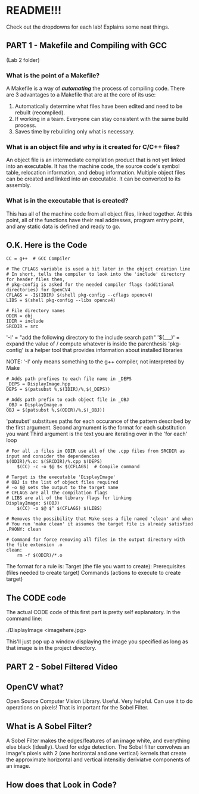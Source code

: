 # README!!!
Check out the dropdowns for each lab!
Explains some neat things.


<h2>PART 1 - Makefile and Compiling with GCC</h2>

(Lab 2 folder)

### What is the point of a Makefile?
A Makefile is a way of ***automating*** the process of compiling code. There are 3 advantages to a Makefile that are at the core of its use:

1. Automatically determine what files have been edited and need to be rebuilt (recompiled).
2. If working in a team. Everyone can stay consistent with the same build process.
3. Saves time by rebuilding only what is necessary.


### What is an object file and why is it created for C/C++ files?
An object file is an intermediate compilation product that is not yet linked into an executable. It has the machine code, the source code's symbol table, relocation information, and debug information. Multiple object files can be created and linked into an executable. It can be converted to its assembly.

### What is in the executable that is created?
This has all of the machine code from all object files, linked together. At this point, all of the functions have their real addresses, program entry point, and any static data is defined and ready to go.

## O.K. Here is the Code
```make
CC = g++  # GCC Compiler

# The CFLAGS variable is used a bit later in the object creation line
# In short, tells the compiler to look into the 'include' directory for header files then,
# pkg-config is asked for the needed compiler flags (additional directories) for OpenCV4
CFLAGS = -I$(IDIR) $(shell pkg-config --cflags opencv4)
LIBS = $(shell pkg-config --libs opencv4)

# File directory names
ODIR = obj
IDIR = include
SRCDIR = src
```
'-I' = "add the following directory to the include search path"
'$(___)' = expand the value of / compute whatever is inside the parenthesis
'pkg-config' is a helper tool that provides information about installed libraries

NOTE: '-I' only means something to the g++ compiler, not interpreted by Make

```make
# Adds path prefixes to each file name in _DEPS
_DEPS = DisplayImage.hpp
DEPS = $(patsubst %,$(IDIR)/%,$(_DEPS))

# Adds path prefix to each object file in _OBJ
_OBJ = DisplayImage.o
OBJ = $(patsubst %,$(ODIR)/%,$(_OBJ))
```
'patsubst' substitues paths for each occurance of the pattern described by the first argument. 
  Second argmument is the format for each substitution you want
  Third argument is the text you are iterating over in the 'for each' loop

```make
# For all .o files in ODIR use all of the .cpp files from SRCDIR as input and consider the dependencies
$(ODIR)/%.o: $(SRCDIR)/%.cpp $(DEPS)
	$(CC) -c -o $@ $< $(CFLAGS)  # Compile command

# Target is the executable 'DisplayImage'
# OBJ is the list of object files required
# -o $@ sets the output to the target name
# CFLAGS are all the compilation flags
# LIBS are all of the library flags for linking
DisplayImage: $(OBJ)
	$(CC) -o $@ $^ $(CFLAGS) $(LIBS)

# Removes the possibility that Make sees a file named 'clean' and when
# You run 'make clean' it assumes the target file is already satisfied
.PHONY: clean

# Command for force removing all files in the output directory with the file extension .o
clean:
	rm -f $(ODIR)/*.o
```


The format for a rule is:
Target (the file you want to create): Prerequisites (files needed to create target)
	Commands (actions to execute to create target)


## The CODE code

The actual CODE code of this first part is pretty self explanatory. In the command line:

./DisplayImage <imagehere.jpg>

This'll just pop up a window displaying the image you specified as long as that image is in the project directory.






<h2>PART 2 - Sobel Filtered Video</h2>


## OpenCV what?

Open Source Computer Vision Library. Useful. Very helpful. Can use it to do operations on pixels!
That is important for the Sobel Filter.

## What is A Sobel Filter?

A Sobel Filter makes the edges/features of an image white, and everything else black (ideally).
Used for edge detection. The Sobel filter convolves an image's pixels with 2 (one horizontal and one vertical)
kernels that create the approximate horizontal and vertical intensitiy deriviatve components of an image.

## How does that Look in Code?




```c

```





